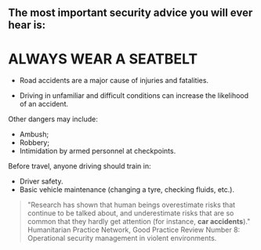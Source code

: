 [Title]: # (Wear a seatbelt)
[Order]: # (0)

## The most important security advice you will ever hear is: 

# ALWAYS WEAR A SEATBELT

*	Road accidents are a major cause of injuries and fatalities. 

*	Driving in unfamiliar and difficult conditions can increase the likelihood of an accident. 

Other dangers may include: 
*	Ambush;
*	Robbery;
*	Intimidation by armed personnel at checkpoints. 

Before travel, anyone driving should train in: 

*	Driver safety.
*	Basic vehicle maintenance (changing a tyre, checking fluids, etc.).

> "Research has shown that human beings overestimate risks that continue to be talked about, and underestimate risks that are so common that they hardly get attention (for instance, **car accidents**)." Humanitarian Practice Network, Good Practice Review Number 8: Operational security management in violent environments. 
